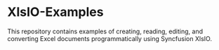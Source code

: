 # XlsIO-Examples
This repository contains examples of creating, reading, editing, and converting Excel documents programmatically using Syncfusion XlsIO.

